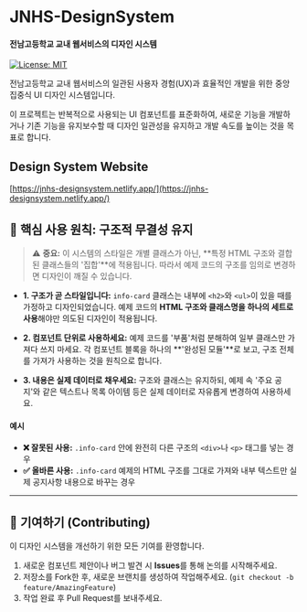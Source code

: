 # JNHS-DesignSystem
#### 전남고등학교 교내 웹서비스의 디자인 시스템

[![License: MIT](https://img.shields.io/badge/License-MIT-yellow.svg)](https://opensource.org/licenses/MIT)

전남고등학교 교내 웹서비스의 일관된 사용자 경험(UX)과 효율적인 개발을 위한 중앙 집중식 UI 디자인 시스템입니다.

이 프로젝트는 반복적으로 사용되는 UI 컴포넌트를 표준화하여, 새로운 기능을 개발하거나 기존 기능을 유지보수할 때 디자인 일관성을 유지하고 개발 속도를 높이는 것을 목표로 합니다.

## Design System Website
[https://jnhs-designsystem.netlify.app/](https://jnhs-designsystem.netlify.app/)

## 📖 핵심 사용 원칙: 구조적 무결성 유지

> ⚠️ **중요:** 이 시스템의 스타일은 개별 클래스가 아닌, **특정 HTML 구조와 결합된 클래스들의 '집합'**에 적용됩니다. 따라서 예제 코드의 구조를 임의로 변경하면 디자인이 깨질 수 있습니다.

*   **1. 구조가 곧 스타일입니다:**
    `info-card` 클래스는 내부에 `<h2>`와 `<ul>`이 있을 때를 가정하고 디자인되었습니다. 예제 코드의 **HTML 구조와 클래스명을 하나의 세트로 사용**해야만 의도된 디자인이 적용됩니다.

*   **2. 컴포넌트 단위로 사용하세요:**
    예제 코드를 '부품'처럼 분해하여 일부 클래스만 가져다 쓰지 마세요. 각 컴포넌트 블록을 하나의 **'완성된 모듈'**로 보고, 구조 전체를 가져가 사용하는 것을 원칙으로 합니다.

*   **3. 내용은 실제 데이터로 채우세요:**
    구조와 클래스는 유지하되, 예제 속 '주요 공지'와 같은 텍스트나 목록 아이템 등은 실제 데이터로 자유롭게 변경하여 사용하세요.

#### 예시
-   **❌ 잘못된 사용:** `.info-card` 안에 완전히 다른 구조의 `<div>`나 `<p>` 태그를 넣는 경우
-   **✅ 올바른 사용:** `.info-card` 예제의 HTML 구조를 그대로 가져와 내부 텍스트만 실제 공지사항 내용으로 바꾸는 경우

---

## 🤝 기여하기 (Contributing)

이 디자인 시스템을 개선하기 위한 모든 기여를 환영합니다.

1.  새로운 컴포넌트 제안이나 버그 발견 시 **Issues**를 통해 논의를 시작해주세요.
2.  저장소를 Fork한 후, 새로운 브랜치를 생성하여 작업해주세요. (`git checkout -b feature/AmazingFeature`)
3.  작업 완료 후 Pull Request를 보내주세요.
